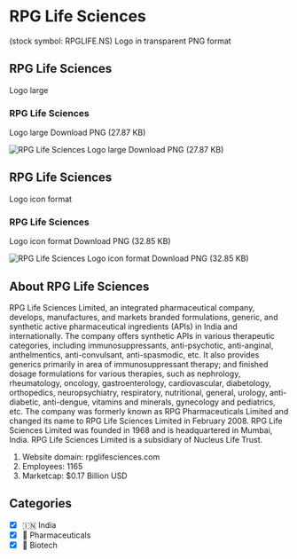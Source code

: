 # RPG Life Sciences
 (stock symbol: RPGLIFE.NS) Logo in transparent PNG format

## RPG Life Sciences
 Logo large

### RPG Life Sciences
 Logo large Download PNG (27.87 KB)

![RPG Life Sciences
 Logo large Download PNG (27.87 KB)](/img/orig/RPGLIFE.NS_BIG-348b34b3.png)

## RPG Life Sciences
 Logo icon format

### RPG Life Sciences
 Logo icon format Download PNG (32.85 KB)

![RPG Life Sciences
 Logo icon format Download PNG (32.85 KB)](/img/orig/RPGLIFE.NS-9d4a522f.png)

## About RPG Life Sciences


RPG Life Sciences Limited, an integrated pharmaceutical company, develops, manufactures, and markets branded formulations, generic, and synthetic active pharmaceutical ingredients (APIs) in India and internationally. The company offers synthetic APIs in various therapeutic categories, including immunosuppressants, anti-psychotic, anti-anginal, anthelmentics, anti-convulsant, anti-spasmodic, etc. It also provides generics primarily in area of immunosuppressant therapy; and finished dosage formulations for various therapies, such as nephrology, rheumatology, oncology, gastroenterology, cardiovascular, diabetology, orthopedics, neuropsychiatry, respiratory, nutritional, general, urology, anti-diabetic, anti-dengue, vitamins and minerals, gynecology and pediatrics, etc. The company was formerly known as RPG Pharmaceuticals Limited and changed its name to RPG Life Sciences Limited in February 2008. RPG Life Sciences Limited was founded in 1968 and is headquartered in Mumbai, India. RPG Life Sciences Limited is a subsidiary of Nucleus Life Trust.

1. Website domain: rpglifesciences.com
2. Employees: 1165
3. Marketcap: $0.17 Billion USD


## Categories
- [x] 🇮🇳 India
- [x] 💊 Pharmaceuticals
- [x] 🧬 Biotech
